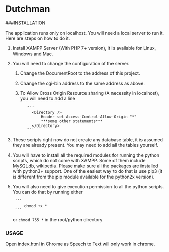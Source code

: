 # Dutchman

###INSTALLATION

The application runs only on localhost. You will need a local server to run it. Here are steps on how to do it.

1. Install XAMPP Server (With PHP 7+ version), It is available for Linux, Windows and Mac.

2. You will need to change the configuration of the server.
    1. Change the DocumentRoot to the address of this project.
    2. Change the cgi-bin address to the same address as above.
    3. To Allow Cross Origin Resource sharing (A necessity in localhost), you will need to add a line

              ```
                <Directory />
                    Header set Access-Control-Allow-Origin "*"
                    ***some other statements***
                </Directory>
              ```
            
3. These scripts right now do not create any database table, it is assumed they are already present. You may need to add all the
    tables yourself.

4. You will have to install all the required modules for running the python scripts, which do not come with XAMPP. Some of them
    include MySQLdb, wikipedia. Please make sure all the packages are installed with python3+ support. One
    of the easiest way to do that is use pip3 (it is different from the pip module available for the python2x version).
5. You will also need to give execution permission to all the python scripts. You can do that by running  either

		```
			chmod +x *
		```
	or
		```
			chmod 755 *
		```
	in the root/python directory

### USAGE

Open index.html in Chrome as Speech to Text will only work in chrome.
